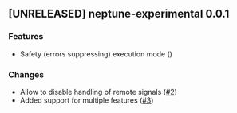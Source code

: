 ## [UNRELEASED] neptune-experimental 0.0.1

### Features
- Safety (errors suppressing) execution mode ([]())

### Changes
- Allow to disable handling of remote signals ([#2](https://github.com/neptune-ai/neptune-client-experimental/pull/2))
- Added support for multiple features ([#3](https://github.com/neptune-ai/neptune-client-experimental/pull/3))
